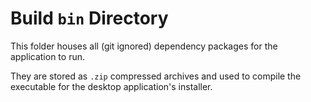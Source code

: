 # Build `bin` Directory

This folder houses all (git ignored) dependency packages for the application
to run.

They are stored as `.zip` compressed archives and used to compile the 
executable for the desktop application's installer.